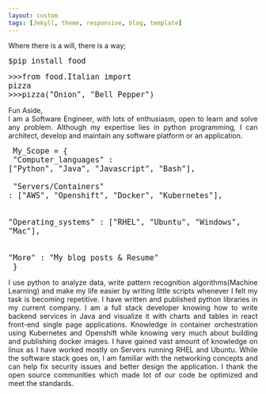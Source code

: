 ```yaml
---
layout: custom
tags: [Jekyll, theme, responsive, blog, template]
---
```


<p style="text-align: justify">Where there is a will, there is a way;</p>

<font size="4"><code>$pip install food</code></font><br>

<font size="4"><code>>>>from food.Italian import pizza<br>>>>pizza("Onion", "Bell Pepper")</code></font><br>

<p style="text-align: justify">Fun Aside,<br>
I am a Software Engineer, with lots of enthusiasm, open to learn and solve any problem. Although my
expertise lies in python programming, I can architect, develop and maintain any software platform or
an application.</p>

<font size="4"><code>
My_Scope = {<br>
"Computer_languages" : ["Python", "Java", "Javascript", "Bash"],<br>
<br>
"Servers/Containers" : ["AWS", "Openshift", "Docker", "Kubernetes"],<br>
<br>
"Operating_systems" : ["RHEL", "Ubuntu", "Windows", "Mac"],<br>
<br>
"More" : "My blog posts & Resume"<br>
}
</code></font><br>
<p style="text-align: justify">I use python to analyze data, write pattern recognition algorithms(Machine Learning) and make
my life easier by writing little scripts whenever I felt my task is becoming repetitive. I have written and
published python libraries in my current company. I am a full stack developer
knowing how to write backend services in Java and visualize it with charts and tables in react front-end single page applications. Knowledge in container orchestration using Kubernetes and Openshift while knowing very much about
building and publishing docker images. I have gained vast amount of knowledge on linux as I have worked mostly on Servers
running RHEL and Ubuntu. While the software stack goes on, I am familiar with the networking concepts and can help
 fix security issues and better design the application. I thank the open source communities which made lot of our
 code be optimized and meet the standards.</p>
